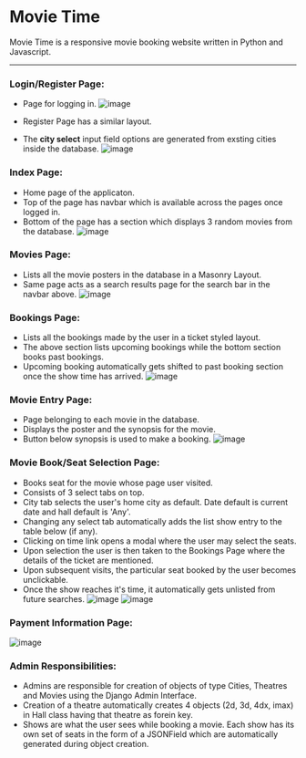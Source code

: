 # Movie Time

Movie Time is a responsive movie booking website written in Python and Javascript.
___
### Login/Register Page:
- Page for logging in.
![image](https://github.com/Abhitator216/TCA_HK_Movies_Ticketing/tree/main/FinalProject/documents/1.jpg)

- Register Page has a similar layout. 
- The **city select** input field options are generated from exsting cities inside the database.
![image](https://github.com/Abhitator216/TCA_HK_Movies_Ticketing/tree/main/FinalProject/documents/2.jpg)

### Index Page:
- Home page of the applicaton. 
- Top of the page has navbar which is available across the pages once logged in. 
- Bottom of the page has a section which displays 3 random movies from the database.
![image](https://github.com/Abhitator216/TCA_HK_Movies_Ticketing/tree/main/FinalProject/documents/3.jpg)

### Movies Page:
- Lists all the movie posters in the database in a Masonry Layout.
- Same page acts as a search results page for the search bar in the navbar above.
![image](https://github.com/Abhitator216/TCA_HK_Movies_Ticketing/tree/main/FinalProject/documents/4.jpg)

### Bookings Page:
- Lists all the bookings made by the user in a ticket styled layout. 
- The above section lists upcoming bookings while the bottom section books past bookings.
- Upcoming booking automatically gets shifted to past booking section once the show time has arrived.
![image](https://github.com/Abhitator216/TCA_HK_Movies_Ticketing/tree/main/FinalProject/documents/5.jpg)

### Movie Entry Page:
- Page belonging to each movie in the database.
- Displays the poster and the synopsis for the movie.
- Button below synopsis is used to make a booking.
![image](https://github.com/Abhitator216/TCA_HK_Movies_Ticketing/tree/main/FinalProject/documents/6.jpg)

### Movie Book/Seat Selection Page:
- Books seat for the movie whose page user visited.
- Consists of 3 select tabs on top.
- City tab selects the user's home city as default. Date default is current date and hall default is 'Any'.
- Changing any select tab automatically adds the list show entry to the table below (if any).
- Clicking on time link opens a modal where the user may select the seats.
- Upon selection the user is then taken to the Bookings Page where the details of the ticket are mentioned.
- Upon subsequent visits, the particular seat booked by the user becomes unclickable.
- Once the show reaches it's time, it automatically gets unlisted from future searches.
![image](https://github.com/Abhitator216/TCA_HK_Movies_Ticketing/tree/main/FinalProject/documents/7.jpg)
![image](https://github.com/Abhitator216/TCA_HK_Movies_Ticketing/tree/main/FinalProject/documents/8.jpg)

### Payment Information Page:
![image](https://github.com/Abhitator216/TCA_HK_Movies_Ticketing/tree/main/FinalProject/documents/9.jpg)
### Admin Responsibilities:
- Admins are responsible for creation of objects of type Cities, Theatres and Movies using the Django Admin Interface. 
- Creation of a theatre automatically creates 4 objects (2d, 3d, 4dx, imax) in Hall class having that theatre as forein key.
- Shows are what the user sees while booking a movie. Each show has its own set of seats in the form of a JSONField which are automatically generated during object creation.
